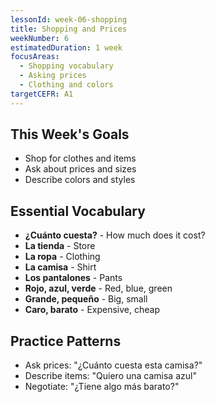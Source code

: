 ```yaml
---
lessonId: week-06-shopping
title: Shopping and Prices
weekNumber: 6
estimatedDuration: 1 week
focusAreas:
  - Shopping vocabulary
  - Asking prices
  - Clothing and colors
targetCEFR: A1
---
```


## This Week's Goals

- Shop for clothes and items
- Ask about prices and sizes
- Describe colors and styles

## Essential Vocabulary

- **¿Cuánto cuesta?** - How much does it cost?
- **La tienda** - Store
- **La ropa** - Clothing
- **La camisa** - Shirt
- **Los pantalones** - Pants
- **Rojo, azul, verde** - Red, blue, green
- **Grande, pequeño** - Big, small
- **Caro, barato** - Expensive, cheap

## Practice Patterns

- Ask prices: "¿Cuánto cuesta esta camisa?"
- Describe items: "Quiero una camisa azul"
- Negotiate: "¿Tiene algo más barato?"
